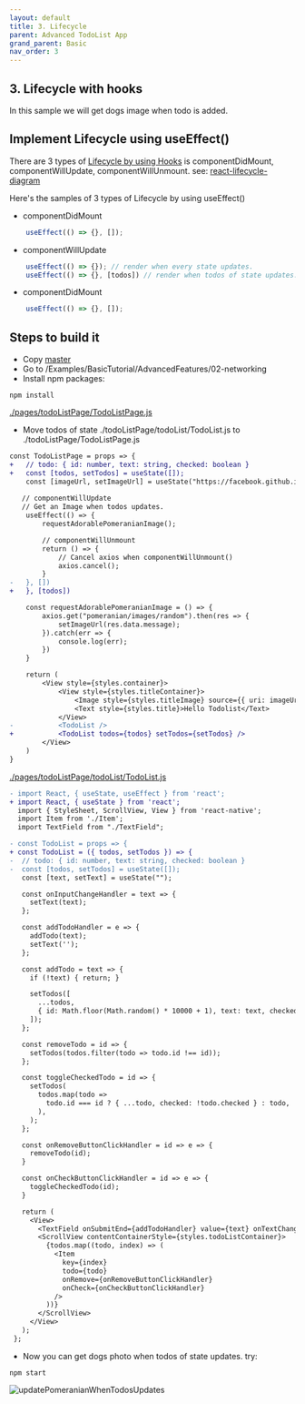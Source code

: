 ```yaml
---
layout: default
title: 3. Lifecycle
parent: Advanced TodoList App
grand_parent: Basic
nav_order: 3
---
```

## 3. Lifecycle with hooks
In this sample we will get dogs image when todo is added.

## Implement Lifecycle using useEffect()
There are 3 types of [Lifecycle by using Hooks](https://ko.reactjs.org/docs/hooks-effect.html) is componentDidMount, componentWillUpdate, componentWillUnmount.  see: [react-lifecycle-diagram](http://projects.wojtekmaj.pl/react-lifecycle-methods-diagram/)

Here's the samples of 3 types of Lifecycle by using useEffect()
* componentDidMount
```javascript
    useEffect(() => {}, []);
```
* componentWillUpdate
```javascript
    useEffect(() => {}); // render when every state updates.
    useEffect(() => {}, [todos]) // render when todos of state updates.
```
* componentDidMount
```javascript
    useEffect(() => {}, []);
```

## Steps to build it
* Copy [master](https://github.com/JeffGuKang/react-native-tutorial)
* Go to /Examples/BasicTutorial/AdvancedFeatures/02-networking
* Install npm packages:
```
npm install 
```

[./pages/todoListPage/TodoListPage.js](https://github.com/JeffGuKang/react-native-tutorial/tree/master/Examples/BasicTutorial/AdvancedFeatures/03-lifecycle/pages/todoListPage/TodoListPage.js)

* Move todos of state ./todoListPage/todoList/TodoList.js to ./todoListPage/TodoListPage.js

```diff
const TodoListPage = props => {
+   // todo: { id: number, text: string, checked: boolean }
+   const [todos, setTodos] = useState([]);
    const [imageUrl, setImageUrl] = useState("https://facebook.github.io/react-native/img/tiny_logo.png");
    
   // componentWillUpdate
   // Get an Image when todos updates. 
    useEffect(() => {
        requestAdorablePomeranianImage();

        // componentWillUnmount
        return () => {
            // Cancel axios when componentWillUnmount()
            axios.cancel();
        }
-   }, [])
+   }, [todos])

    const requestAdorablePomeranianImage = () => {
        axios.get("pomeranian/images/random").then(res => {
            setImageUrl(res.data.message);
        }).catch(err => {
            console.log(err);
        })
    }

    return (
        <View style={styles.container}>
            <View style={styles.titleContainer}>
                <Image style={styles.titleImage} source={{ uri: imageUrl }} />
                <Text style={styles.title}>Hello Todolist</Text>
            </View>
-           <TodoList />
+           <TodoList todos={todos} setTodos={setTodos} />
        </View>
    )
}
```

[./pages/todoListPage/todoList/TodoList.js](https://github.com/JeffGuKang/react-native-tutorial/tree/master/Examples/BasicTutorial/AdvancedFeatures/03-lifecycle/pages/todoListPage/todoList/TodoList.js)

```diff
- import React, { useState, useEffect } from 'react';
+ import React, { useState } from 'react';
  import { StyleSheet, ScrollView, View } from 'react-native';
  import Item from './Item';
  import TextField from "./TextField";

- const TodoList = props => {
+ const TodoList = ({ todos, setTodos }) => {
-  // todo: { id: number, text: string, checked: boolean }
-  const [todos, setTodos] = useState([]);
   const [text, setText] = useState("");

   const onInputChangeHandler = text => {
     setText(text);
   };

   const addTodoHandler = e => {
     addTodo(text);
     setText('');
   };

   const addTodo = text => {
     if (!text) { return; }

     setTodos([
       ...todos,
       { id: Math.floor(Math.random() * 10000 + 1), text: text, checked: false },
     ]);
   };

   const removeTodo = id => {
     setTodos(todos.filter(todo => todo.id !== id));
   };

   const toggleCheckedTodo = id => {
     setTodos(
       todos.map(todo =>
         todo.id === id ? { ...todo, checked: !todo.checked } : todo,
       ),
     );
   };

   const onRemoveButtonClickHandler = id => e => {
     removeTodo(id);
   }

   const onCheckButtonClickHandler = id => e => {
     toggleCheckedTodo(id);
   }

   return (
     <View>
       <TextField onSubmitEnd={addTodoHandler} value={text} onTextChange={onInputChangeHandler} />
       <ScrollView contentContainerStyle={styles.todoListContainer}>
         {todos.map((todo, index) => (
           <Item
             key={index}
             todo={todo}
             onRemove={onRemoveButtonClickHandler}
             onCheck={onCheckButtonClickHandler}
           />
         ))}
       </ScrollView>
     </View>
   );
 };
```
* Now you can get dogs photo when todos of state updates. try:
```
npm start
```

![](../images/updatePomeranianWhenTodosUpdates.gif "updatePomeranianWhenTodosUpdates")
